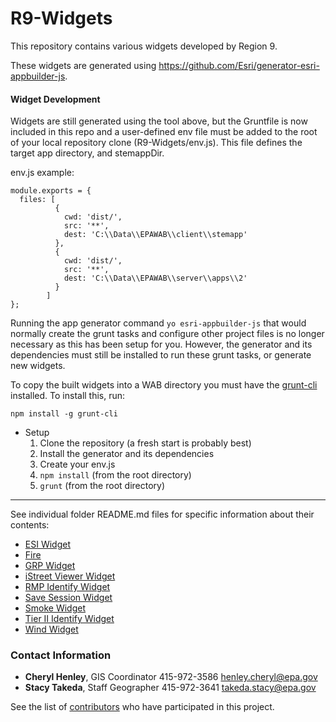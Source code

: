 # R9-Widgets

This repository contains various widgets developed by Region 9. 

These widgets are generated using https://github.com/Esri/generator-esri-appbuilder-js.

#### Widget Development
Widgets are still generated using the tool above, but the Gruntfile is now included in this repo
and a user-defined env file must be added to the root of your local repository clone (R9-Widgets/env.js). This file
defines the target app directory, and stemappDir.

env.js example:
```
module.exports = {
  files: [
          {
            cwd: 'dist/',
            src: '**',
            dest: 'C:\\Data\\EPAWAB\\client\\stemapp'
          },
          {
            cwd: 'dist/',
            src: '**',
            dest: 'C:\\Data\\EPAWAB\\server\\apps\\2'
          }
        ]
};
```

Running the app generator command ```yo esri-appbuilder-js``` that would normally create
the grunt tasks and configure other project files is no longer necessary as this has been setup for you.
However, the generator and its dependencies must still be installed to run these grunt tasks, or generate new widgets.

To copy the built widgets into a WAB directory you must have the [grunt-cli](https://gruntjs.com/getting-started) installed. To install this, run:

```
npm install -g grunt-cli
```

* Setup
  1. Clone the repository (a fresh start is probably best)
  2.  Install the generator and its dependencies
  3. Create your env.js
  4. ```npm install``` (from the root directory) 
  5. ```grunt``` (from the root directory)

***
See individual folder README.md files for specific information about their contents:
 
 * [ESI Widget](https://github.com/USEPA/R9-Widgets/blob/master/ESIWidget)
 * [Fire](https://github.com/USEPA/R9-Widgets/blob/master/Fire)
 * [GRP Widget](https://github.com/USEPA/R9-Widgets/blob/master/GRPWidget)
 * [iStreet Viewer Widget](https://github.com/USEPA/R9-Widgets/blob/master/iStreetViewer)
 * [RMP Identify Widget](https://github.com/USEPA/R9-Widgets/blob/master/RMPIdentify)
 * [Save Session Widget](https://github.com/USEPA/R9-Widgets/blob/master/SaveSession)
 * [Smoke Widget](https://github.com/USEPA/R9-Widgets/blob/master/Smoke)
 * [Tier II Identify Widget](https://github.com/USEPA/R9-Widgets/blob/master/TierIIIdentify)
 * [Wind Widget](https://github.com/USEPA/R9-Widgets/blob/master/Wind)

### Contact Information

* **Cheryl Henley**, GIS Coordinator 415-972-3586 henley.cheryl@epa.gov
* **Stacy Takeda**, Staff Geographer 415-972-3641 takeda.stacy@epa.gov

See the list of [contributors](https://github.com/USEPA/R9-Widgets/contributors) who have participated in this project.
